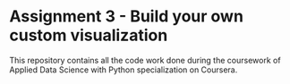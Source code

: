 # Assignment 3 - Build your own custom visualization

This repository contains all the code work done during the coursework of Applied Data Science with Python specialization on Coursera.
